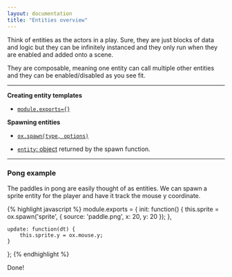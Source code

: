 ```yaml
---
layout: documentation
title: "Entities overview"
---
```


Think of entities as the actors in a play. Sure, they are just blocks of data and logic but they can be infinitely instanced and they only run when they are enabled and added onto a scene.

They are composable, meaning one entity can call multiple other entities and they can be enabled/disabled as you see fit.

----

**Creating entity templates**

- [`module.exports={}`]({{site.url}}/docs/entities/creating.html)


**Spawning entities**

- [`ox.spawn(type, options)`]({{site.url}}/docs/entities/spawn.html)

- [`entity`: object]({{site.url}}/docs/entity/overview.html) returned by the spawn function.

----

### Pong example

The paddles in pong are easily thought of as entities. We can spawn a sprite entity for the player and have it track the mouse y coordinate.

{% highlight javascript %}
module.exports = {
    init: function() {
        this.sprite = ox.spawn('sprite', {
            source: 'paddle.png',
            x: 20,
            y: 20
        });
    },
    
    update: function(dt) {
        this.sprite.y = ox.mouse.y;
    }
};
{% endhighlight %}

Done!
